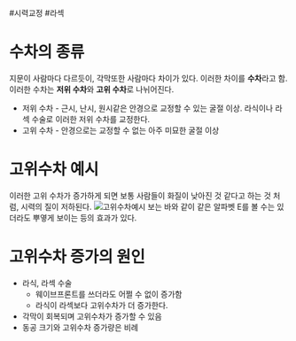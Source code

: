 #시력교정 #라섹

# 수차의 종류
지문이 사람마다 다르듯이, 각막또한 사람마다 차이가 있다. 이러한 차이를 **수차**라고 함.
이러한 수차는 **저위 수차**와 **고위 수차**로 나뉘어진다. 
- 저위 수차 - 근시, 난시, 원시같은 안경으로 교정할 수 있는 굴절 이상. 라식이나 라섹 수술로 이러한 저위 수차를 교정한다.
- 고위 수차 - 안경으로는 교정할 수 없는 아주 미묘한 굴절 이상

# 고위수차 예시
이러한 고위 수차가 증가하게 되면 보통 사람들이 화질이 낮아진 것 같다고 하는 것 처럼, 시력의 질이 저하된다.
![고위수차예시](https://i.namu.wiki/i/EQhunizDiDTahBKWnO8ycSiYR0HSA6jXiU012EjdhEH-4oJpysFDHlclEQx_M3o6-X1N_RWmsCBJZL_03NTHZw.webp)
보는 바와 같이 같은 알파벳 E를 볼 수는 있더라도 뿌옇게 보이는 등의 효과가 있다. 

# 고위수차 증가의 원인
- 라식, 라섹 수술
	- 웨이브프론트를 쓰더라도 어쩔 수 없이 증가함
	- 라식이 라섹보다 고위수차가 더 증가한다.
- 각막이 회복되며 고위수차가 증가할 수 있음
- 동공 크기와 고위수차 증가량은 비례
